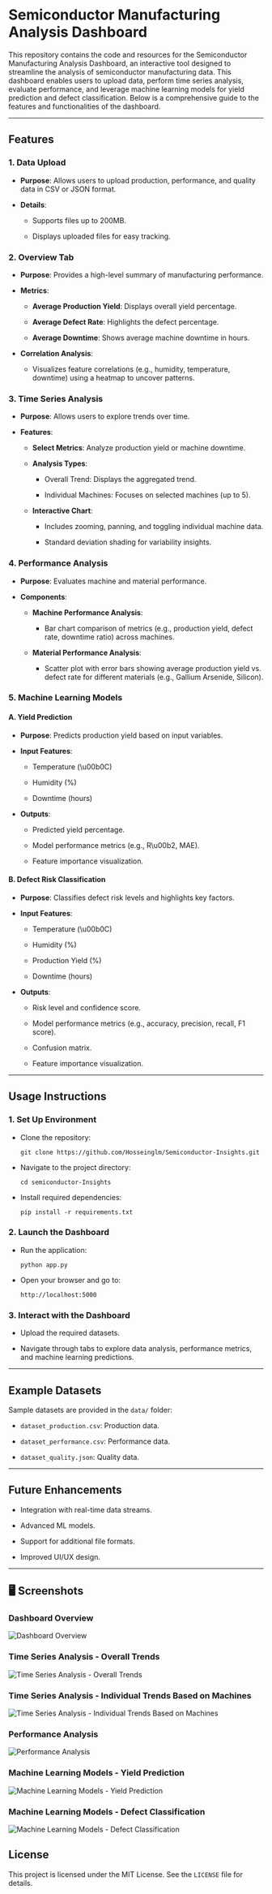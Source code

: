 Semiconductor Manufacturing Analysis Dashboard
==============================================

This repository contains the code and resources for the Semiconductor Manufacturing Analysis Dashboard, an interactive tool designed to streamline the analysis of semiconductor manufacturing data. This dashboard enables users to upload data, perform time series analysis, evaluate performance, and leverage machine learning models for yield prediction and defect classification. Below is a comprehensive guide to the features and functionalities of the dashboard.

* * * * *

Features
--------

### 1\. **Data Upload**

-   **Purpose**: Allows users to upload production, performance, and quality data in CSV or JSON format.

-   **Details**:

    -   Supports files up to 200MB.

    -   Displays uploaded files for easy tracking.

### 2\. **Overview Tab**

-   **Purpose**: Provides a high-level summary of manufacturing performance.

-   **Metrics**:

    -   **Average Production Yield**: Displays overall yield percentage.

    -   **Average Defect Rate**: Highlights the defect percentage.

    -   **Average Downtime**: Shows average machine downtime in hours.

-   **Correlation Analysis**:

    -   Visualizes feature correlations (e.g., humidity, temperature, downtime) using a heatmap to uncover patterns.

### 3\. **Time Series Analysis**

-   **Purpose**: Allows users to explore trends over time.

-   **Features**:

    -   **Select Metrics**: Analyze production yield or machine downtime.

    -   **Analysis Types**:

        -   Overall Trend: Displays the aggregated trend.

        -   Individual Machines: Focuses on selected machines (up to 5).

    -   **Interactive Chart**:

        -   Includes zooming, panning, and toggling individual machine data.

        -   Standard deviation shading for variability insights.

### 4\. **Performance Analysis**

-   **Purpose**: Evaluates machine and material performance.

-   **Components**:

    -   **Machine Performance Analysis**:

        -   Bar chart comparison of metrics (e.g., production yield, defect rate, downtime ratio) across machines.

    -   **Material Performance Analysis**:

        -   Scatter plot with error bars showing average production yield vs. defect rate for different materials (e.g., Gallium Arsenide, Silicon).

### 5\. **Machine Learning Models**

#### A. Yield Prediction

-   **Purpose**: Predicts production yield based on input variables.

-   **Input Features**:

    -   Temperature (\u00b0C)

    -   Humidity (%)

    -   Downtime (hours)

-   **Outputs**:

    -   Predicted yield percentage.

    -   Model performance metrics (e.g., R\u00b2, MAE).

    -   Feature importance visualization.

#### B. Defect Risk Classification

-   **Purpose**: Classifies defect risk levels and highlights key factors.

-   **Input Features**:

    -   Temperature (\u00b0C)

    -   Humidity (%)

    -   Production Yield (%)

    -   Downtime (hours)

-   **Outputs**:

    -   Risk level and confidence score.

    -   Model performance metrics (e.g., accuracy, precision, recall, F1 score).

    -   Confusion matrix.

    -   Feature importance visualization.

* * * * *

Usage Instructions
------------------

### 1\. **Set Up Environment**

-   Clone the repository:

    ```
    git clone https://github.com/Hosseinglm/Semiconductor-Insights.git
    ```

-   Navigate to the project directory:

    ```
    cd semiconductor-Insights
    ```

-   Install required dependencies:

    ```
    pip install -r requirements.txt
    ```

### 2\. **Launch the Dashboard**

-   Run the application:

    ```
    python app.py
    ```

-   Open your browser and go to:

    ```
    http://localhost:5000
    ```

### 3\. **Interact with the Dashboard**

-   Upload the required datasets.

-   Navigate through tabs to explore data analysis, performance metrics, and machine learning predictions.

* * * * *

Example Datasets
----------------

Sample datasets are provided in the `data/` folder:

-   `dataset_production.csv`: Production data.

-   `dataset_performance.csv`: Performance data.

-   `dataset_quality.json`: Quality data.

* * * * *

Future Enhancements
-------------------

-   Integration with real-time data streams.

-   Advanced ML models.

-   Support for additional file formats.

-   Improved UI/UX design.

* * * * *

🖥️ Screenshots
---------------

### **Dashboard Overview**
![Dashboard Overview](./screenshots/1.png)
### **Time Series Analysis - Overall Trends**
![Time Series Analysis - Overall Trends](./screenshots/2.png) 
### **Time Series Analysis - Individual Trends Based on Machines**
![Time Series Analysis - Individual Trends Based on Machines](./screenshots/3.png)
### **Performance Analysis**
![Performance Analysis](./screenshots/4.png)
### **Machine Learning Models - Yield Prediction**
![Machine Learning Models - Yield Prediction](./screenshots/5.png) 
### **Machine Learning Models - Defect Classification**
![Machine Learning Models - Defect Classification](./screenshots/6.png)

License
-------

This project is licensed under the MIT License. See the `LICENSE` file for details.